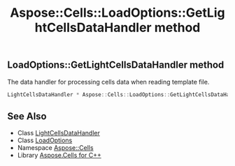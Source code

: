 ﻿---
title: Aspose::Cells::LoadOptions::GetLightCellsDataHandler method
linktitle: GetLightCellsDataHandler
second_title: Aspose.Cells for C++ API Reference
description: 'Aspose::Cells::LoadOptions::GetLightCellsDataHandler method. The data handler for processing cells data when reading template file in C++.'
type: docs
weight: 3100
url: /cpp/aspose.cells/loadoptions/getlightcellsdatahandler/
---
## LoadOptions::GetLightCellsDataHandler method


The data handler for processing cells data when reading template file.

```cpp
LightCellsDataHandler * Aspose::Cells::LoadOptions::GetLightCellsDataHandler()
```

## See Also

* Class [LightCellsDataHandler](../../lightcellsdatahandler/)
* Class [LoadOptions](../)
* Namespace [Aspose::Cells](../../)
* Library [Aspose.Cells for C++](../../../)
